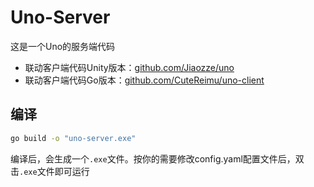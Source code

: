 # Uno-Server

这是一个Uno的服务端代码

- 联动客户端代码Unity版本：[github.com/Jiaozze/uno](https://github.com/Jiaozze/uno)
- 联动客户端代码Go版本：[github.com/CuteReimu/uno-client](https://github.com/CuteReimu/uno-client)

## 编译

```bash
go build -o "uno-server.exe"
```

编译后，会生成一个`.exe`文件。按你的需要修改config.yaml配置文件后，双击`.exe`文件即可运行
